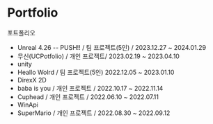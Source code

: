 # Portfolio
 포트폴리오
 
- Unreal 4.26
 -- PUSH!! / 팀 프로젝트(5인) / 2023.12.27 ~ 2024.01.29
 - 무신(UCPotfolio) / 개인 프로젝트/ 2023.02.19 ~ 2023.04.10
- unity
 - Heallo Wolrd / 팀 프로젝트(5인) 2022.12.05 ~ 2023.01.10
- DirexX 2D
 - baba is you / 개인 프로젝트 / 2022.10.17 ~ 2022.11.14
 - Cuphead / 개인 프로젝트 / 2022.06.10 ~ 2022.07.11
- WinApi
 - SuperMario / 개인 프로젝트 / 2022.08.30 ~ 2022.09.12
